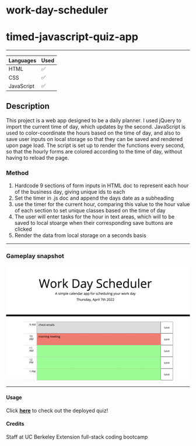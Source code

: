 # work-day-scheduler

# timed-javascript-quiz-app

---

|   Languages   | Used |
| ----------- | ----------- |
| HTML     |    ✅    |
| CSS  |    ✅     |
| JavaScript  |    ✅    |

## Description

This project is a web app designed to be a daily planner. I used jQuery to import the current time of day, which updates by the second. JavaScript is used to color-coordinate the hours based on the time of day, and also to save user inputs on local storage so that they can be saved and rendered upon page load. The script is set up to render the functions every second, so that the hourly forms are colored according to the time of day, without having to reload the page.

### Method

1. Hardcode 9 sections of form inputs in HTML doc to represent each hour of the business day, giving unique ids to each
2. Set the timer in .js doc and append the days date as a subheading
3. use the timer for the current hour, comparing this value to the hour value of each section to set unique classes based on the time of day
4. The user will enter tasks for the hour in text areas, which will to be saved to local stoarge when their corresponding save buttons are clicked
5. Render the data from local storage on a seconds basis

---

### Gameplay snapshot
![Daily Planner GUI](./assets/images/screenshot.png)

---

#### Usage

Click <a href="https://jkwalsh127.github.io/timed-javascript-quiz-app/">**here**</a> to check out the deployed quiz!


#### Credits

Staff at UC Berkeley Extension full-stack coding bootcamp

